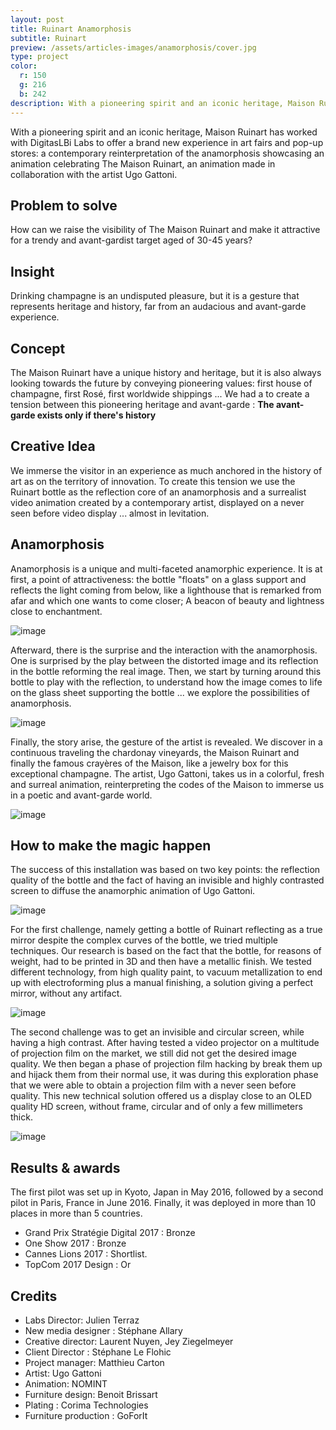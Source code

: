 ```yaml
---
layout: post
title: Ruinart Anamorphosis
subtitle: Ruinart
preview: /assets/articles-images/anamorphosis/cover.jpg
type: project
color:
  r: 150
  g: 216
  b: 242
description: With a pioneering spirit and an iconic heritage, Maison Ruinart has worked with DigitasLBi Labs to offer a brand new experience in art fairs and pop-up stores ; a contemporary reinterpretation of the anamorphosis showcasing an animation celebrating The Maison Ruinart, made in collaboration with the artist Ugo Gattoni.
---
```


With a pioneering spirit and an iconic heritage, Maison Ruinart has worked with DigitasLBi Labs to offer a brand new experience in art fairs and pop-up stores: a contemporary reinterpretation of the anamorphosis showcasing an animation celebrating The Maison Ruinart, an animation made in collaboration with the artist Ugo Gattoni.

## **Problem to solve**

How can we raise the visibility of The Maison Ruinart and make it attractive for a trendy and avant-gardist target aged of 30-45 years?

## **Insight**

Drinking champagne is an undisputed pleasure, but it is a gesture that represents heritage and history, far from an audacious and avant-garde experience.

## **Concept**

The Maison Ruinart have a unique history and heritage, but it is also always looking towards the future by conveying pioneering values: first house of champagne, first Rosé, first worldwide shippings ... We had a to create a tension between this pioneering heritage and avant-garde :
**The avant-garde exists only if there's history**

## **Creative Idea**

We immerse the visitor in an experience as much anchored in the history of art as on the territory of innovation. To create this tension we use the Ruinart bottle as the reflection core of an anamorphosis and a surrealist video animation created by a contemporary artist, displayed on a never seen before video display ... almost in levitation.


## **Anamorphosis**

Anamorphosis is a unique and multi-faceted anamorphic experience.
It is at first, a point of attractiveness: the bottle "floats" on a glass support and reflects the light coming from below, like a lighthouse that is remarked from afar and which one wants to come closer; A beacon of beauty and lightness close to enchantment.

![image](/assets/articles-images/anamorphosis/ruinart1.png)


Afterward, there is the surprise and the interaction with the anamorphosis. One is surprised by the play between the distorted image and its reflection in the bottle reforming the real image. Then, we start by turning around this bottle to play with the reflection, to understand how the image comes to life on the glass sheet supporting the bottle ... we explore the possibilities of anamorphosis.

![image](/assets/articles-images/anamorphosis/ruinart2.jpg)


Finally, the story arise, the gesture of the artist is revealed. We discover in a continuous traveling the chardonay vineyards, the Maison Ruinart and finally the famous crayères of the Maison, like a jewelry box for this exceptional champagne. The artist, Ugo Gattoni, takes us in a colorful, fresh and surreal animation, reinterpreting the codes of the Maison to immerse us in a poetic and avant-garde world.

![image](/assets/articles-images/anamorphosis/ruinart3.jpg)

## **How to make the magic happen**

The success of this installation was based on two key points: the reflection quality of the bottle and the fact of having an invisible and highly contrasted screen to diffuse the anamorphic animation of Ugo Gattoni.

![image](/assets/articles-images/anamorphosis/ruinart4.gif)


For the first challenge, namely getting a bottle of Ruinart reflecting as a true mirror despite the complex curves of the bottle, we tried multiple techniques. Our research is based on the fact that the bottle, for reasons of weight, had to be printed in 3D and then have a metallic finish. We tested different technology, from high quality paint, to vacuum metallization to end up with electroforming plus a manual finishing, a solution giving a perfect mirror, without any artifact.

![image](/assets/articles-images/anamorphosis/ruinart5.jpg)


The second challenge was to get an invisible and circular screen, while having a high contrast. After having tested a video projector on a multitude of projection film on the market, we still did not get the desired image quality. We then began a phase of projection film hacking by break them up and hijack them from their normal use, it was during this exploration phase that we were able to obtain a projection film with a never seen before quality. This new technical solution offered us a display close to an OLED quality HD screen, without frame, circular and of only a few millimeters thick.

![image](/assets/articles-images/anamorphosis/ruinart6.jpg)





## **Results & awards**

The first pilot was set up in Kyoto, Japan in May 2016, followed by a second pilot in Paris, France in June 2016. Finally, it was deployed in more than 10 places in more than 5 countries.


- Grand Prix Stratégie Digital 2017 : Bronze
- One Show 2017 : Bronze
- Cannes Lions 2017 : Shortlist.
- TopCom 2017 Design : Or


## **Credits**
- Labs Director: Julien Terraz
- New media designer : Stéphane Allary
- Creative director: Laurent Nuyen, Jey Ziegelmeyer
- Client Director : Stéphane Le Flohic
- Project manager: Matthieu Carton
- Artist: Ugo Gattoni
- Animation: NOMINT
- Furniture design: Benoit Brissart
- Plating : Corima Technologies
- Furniture production : GoForIt
